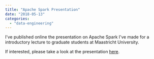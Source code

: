 ```yaml
---
title: "Apache Spark Presentation"
date: "2018-05-13"
categories: 
  - "data-engineering"
---
```


I've published online the presentation on Apache Spark I've made for a introductory lecture to graduate students at Maastricht University.

If interested, please take a look at the presentation [here](https://www.slideshare.net/DorianBeganovic/apache-spark-in-industry).

